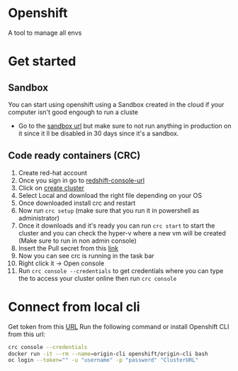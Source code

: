 # Openshift 
A tool to manage all envs
# Get started
## Sandbox
You can start using openshift using a Sandbox created in the cloud if your computer isn't good engough to run a cluste
- Go to the [sandbox url](https://console.redhat.com/openshift/sandbox) but make sure to not run anything in production on it since it ll be disabled in 30 days since it's a sandbox.
## Code ready containers (CRC)
1. Create red-hat account
2. Once you sign in go to [redshift-console-url](https://console.redhat.com/openshift)
3. Click on [create cluster](https://console.redhat.com/openshift/create)
4. Select Local and download the right file depending on your OS
5. Once downloaded install crc and restart
6. Now run `crc setup` (make sure that you run it in powershell as administrator)
7. Once it downloads and it's ready you can run `crc start` to start the cluster and you can check the hyper-v where a new vm will be created (Make sure to run in non admin console)
7. Insert the Pull secret from this [link](https://console.redhat.com/openshift/create/local)
8. Now you can see crc is running in the task bar
9. Right click it -> Open console
10. Run `crc console --credentials` to get credentials where you can type the to access your cluster online then run `crc console`  

# Connect from local cli
Get token from this [URL](https://console.redhat.com/openshift/token)
Run the following command or install Openshift CLI from this url:
```sh
crc console --credentials
docker run -it --rm --name=origin-cli openshift/origin-cli bash
oc login --token="" -u "username" -p "password" "ClusterURL"
```
